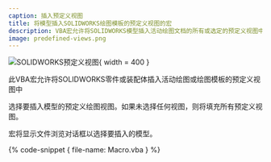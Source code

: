 ```yaml
---
caption: 插入预定义视图
title: 将模型插入SOLIDWORKS绘图模板的预定义视图的宏
description: VBA宏允许将SOLIDWORKS模型插入活动绘图文档的所有或选定的预定义视图中
image: predefined-views.png
---
```

![SOLIDWORKS预定义视图](predefined-views.png){ width = 400 }

此VBA宏允许将SOLIDWORKS零件或装配体插入活动绘图或绘图模板的预定义视图中

选择要插入模型的预定义绘图视图。如果未选择任何视图，则将填充所有预定义视图。

宏将显示文件浏览对话框以选择要插入的模型。

{% code-snippet { file-name: Macro.vba } %}